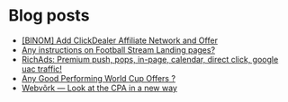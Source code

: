 # Blog posts
<!-- BLOG-POST-LIST:START -->
- [[BINOM] Add ClickDealer Affiliate Network and Offer](https://afflift.com/f/threads/binom-add-clickdealer-affiliate-network-and-offer.6909/)
- [Any instructions on Football Stream Landing pages?](https://afflift.com/f/threads/any-instructions-on-football-stream-landing-pages.9991/)
- [RichAds: Premium push, pops, in-page, calendar, direct click, google uac traffic!](https://afflift.com/f/threads/richads-premium-push-pops-in-page-calendar-direct-click-google-uac-traffic.991/)
- [Any Good Performing World Cup Offers ?](https://afflift.com/f/threads/any-good-performing-world-cup-offers.9997/)
- [Webvõrk — Look at the CPA in a new way](https://afflift.com/f/threads/webv%C3%B5rk-%E2%80%94-look-at-the-cpa-in-a-new-way.2820/)
<!-- BLOG-POST-LIST:END -->
